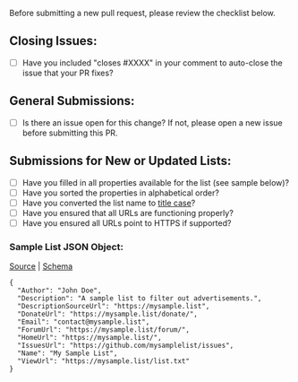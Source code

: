 <!-- The information below is for reference only; please delete it before submitting your pull request. -->

Before submitting a new pull request, please review the checklist below.

## Closing Issues:
* [ ] Have you included "closes #XXXX" in your comment to auto-close the issue that your PR fixes?

## General Submissions:
* [ ] Is there an issue open for this change? If not, please open a new issue before submitting this PR. 

## Submissions for New or Updated Lists:

* [ ] Have you filled in all properties available for the list (see sample below)?
* [ ] Have you sorted the properties in alphabetical order?
* [ ] Have you converted the list name to [title case](https://en.wikipedia.org/wiki/Letter_case#Title_case)?
* [ ] Have you ensured that all URLs are functioning properly?
* [ ] Have you ensured all URLs point to HTTPS if supported?

### Sample List JSON Object:
[Source](https://github.com/collinbarrett/FilterLists/blob/master/data/DataSample.json) | [Schema](https://github.com/collinbarrett/FilterLists/blob/master/data/DataSchema.json)

```
{
  "Author": "John Doe",
  "Description": "A sample list to filter out advertisements.",
  "DescriptionSourceUrl": "https://mysample.list",
  "DonateUrl": "https://mysample.list/donate/",
  "Email": "contact@mysample.list",
  "ForumUrl": "https://mysample.list/forum/",
  "HomeUrl": "https://mysample.list/",
  "IssuesUrl": "https://github.com/mysamplelist/issues",
  "Name": "My Sample List",
  "ViewUrl": "https://mysample.list/list.txt"
}
```